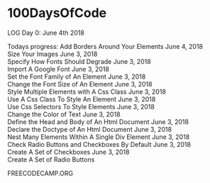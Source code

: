 # 100DaysOfCode
LOG
Day 0: June 4th 2018

Todays progress:
Add Borders Around Your Elements	June 4, 2018	
Size Your Images	June 3, 2018	
Specify How Fonts Should Degrade	June 3, 2018	
Import A Google Font	June 3, 2018	
Set the Font Family of An Element	June 3, 2018	
Change the Font Size of An Element	June 3, 2018	
Style Multiple Elements with A Css Class	June 3, 2018	
Use A Css Class To Style An Element	June 3, 2018	
Use Css Selectors To Style Elements	June 3, 2018	
Change the Color of Text	June 3, 2018	
Define the Head and Body of An Html Document	June 3, 2018	
Declare the Doctype of An Html Document	June 3, 2018	
Nest Many Elements Within A Single Div Element	June 3, 2018	
Check Radio Buttons and Checkboxes By Default	June 3, 2018	
Create A Set of Checkboxes	June 3, 2018	
Create A Set of Radio Buttons

FREECODECAMP.ORG
